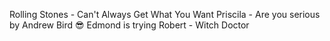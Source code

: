 
Rolling Stones - Can't Always Get What You Want
Priscila - Are you serious by Andrew Bird :sunglasses:
Edmond is trying
Robert - Witch Doctor 
